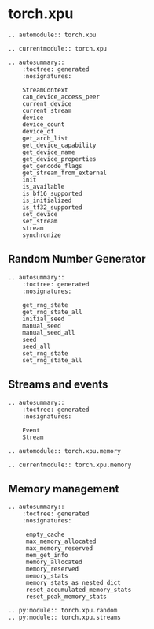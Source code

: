 # torch.xpu
```{eval-rst}
.. automodule:: torch.xpu
```
```{eval-rst}
.. currentmodule:: torch.xpu
```

```{eval-rst}
.. autosummary::
    :toctree: generated
    :nosignatures:

    StreamContext
    can_device_access_peer
    current_device
    current_stream
    device
    device_count
    device_of
    get_arch_list
    get_device_capability
    get_device_name
    get_device_properties
    get_gencode_flags
    get_stream_from_external
    init
    is_available
    is_bf16_supported
    is_initialized
    is_tf32_supported
    set_device
    set_stream
    stream
    synchronize
```

## Random Number Generator
```{eval-rst}
.. autosummary::
    :toctree: generated
    :nosignatures:

    get_rng_state
    get_rng_state_all
    initial_seed
    manual_seed
    manual_seed_all
    seed
    seed_all
    set_rng_state
    set_rng_state_all
```

## Streams and events
```{eval-rst}
.. autosummary::
    :toctree: generated
    :nosignatures:

    Event
    Stream
```

```{eval-rst}
.. automodule:: torch.xpu.memory
```
```{eval-rst}
.. currentmodule:: torch.xpu.memory
```

## Memory management
```{eval-rst}
.. autosummary::
    :toctree: generated
    :nosignatures:

     empty_cache
     max_memory_allocated
     max_memory_reserved
     mem_get_info
     memory_allocated
     memory_reserved
     memory_stats
     memory_stats_as_nested_dict
     reset_accumulated_memory_stats
     reset_peak_memory_stats
```

<!-- This module needs to be documented. Adding here in the meantime
for tracking purposes -->
```{eval-rst}
.. py:module:: torch.xpu.random
.. py:module:: torch.xpu.streams
```
